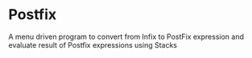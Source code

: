 # Postfix
A menu driven program to convert from Infix to PostFix expression and evaluate result of Postfix expressions using Stacks
